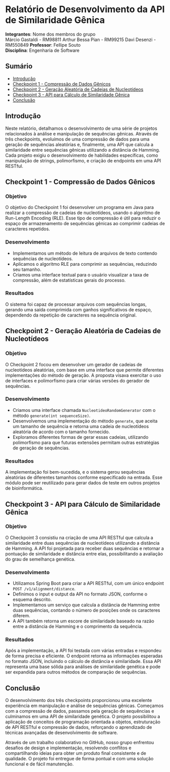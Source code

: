# Relatório de Desenvolvimento da API de Similaridade Gênica 
**Integrantes**: Nome dos membros do grupo  
Márcio Gastaldi - RM98811
Arthur Bessa Pian - RM99215
Davi Desenzi - RM550849
**Professor**: Fellipe Souto  
**Disciplina**: Engenharia de Software 

## Sumário
- [Introdução](#introducao)
- [Checkpoint 1 - Compressão de Dados Gênicos](#checkpoint-1-compressao-de-dados-genicos)
- [Checkpoint 2 - Geração Aleatória de Cadeias de Nucleotídeos](#checkpoint-2-geracao-aleatoria-de-cadeias-de-nucleotideos)
- [Checkpoint 3 - API para Cálculo de Similaridade Gênica](#checkpoint-3-api-para-calculo-de-similaridade-genica)
- [Conclusão](#conclusao)

## Introdução
Neste relatório, detalhamos o desenvolvimento de uma série de projetos relacionados à análise e manipulação de sequências gênicas. Através de três checkpoints, evoluímos de uma compressão de dados para uma geração de sequências aleatórias e, finalmente, uma API que calcula a similaridade entre sequências gênicas utilizando a distância de Hamming. Cada projeto exigiu o desenvolvimento de habilidades específicas, como manipulação de strings, polimorfismo, e criação de endpoints em uma API RESTful.

## Checkpoint 1 - Compressão de Dados Gênicos
### Objetivo
O objetivo do Checkpoint 1 foi desenvolver um programa em Java para realizar a compressão de cadeias de nucleotídeos, usando o algoritmo de Run-Length Encoding (RLE). Esse tipo de compressão é útil para reduzir o espaço de armazenamento de sequências gênicas ao comprimir cadeias de caracteres repetidos.

### Desenvolvimento
- Implementamos um método de leitura de arquivos de texto contendo sequências de nucleotídeos.
- Aplicamos o algoritmo RLE para comprimir as sequências, reduzindo seu tamanho.
- Criamos uma interface textual para o usuário visualizar a taxa de compressão, além de estatísticas gerais do processo.

### Resultados
O sistema foi capaz de processar arquivos com sequências longas, gerando uma saída comprimida com ganhos significativos de espaço, dependendo da repetição de caracteres na sequência original.

## Checkpoint 2 - Geração Aleatória de Cadeias de Nucleotídeos
### Objetivo
O Checkpoint 2 focou em desenvolver um gerador de cadeias de nucleotídeos aleatórias, com base em uma interface que permite diferentes implementações do método de geração. A proposta visava exercitar o uso de interfaces e polimorfismo para criar várias versões do gerador de sequências.

### Desenvolvimento
- Criamos uma interface chamada `NucleotideoRandomGenerator` com o método `generate(int sequenceSize)`.
- Desenvolvemos uma implementação do método `generate`, que aceita um tamanho de sequência e retorna uma cadeia de nucleotídeos aleatória de acordo com o tamanho fornecido.
- Exploramos diferentes formas de gerar essas cadeias, utilizando polimorfismo para que futuras extensões permitam outras estratégias de geração de sequências.

### Resultados
A implementação foi bem-sucedida, e o sistema gerou sequências aleatórias de diferentes tamanhos conforme especificado na entrada. Esse módulo pode ser reutilizado para gerar dados de teste em outros projetos de bioinformática.

## Checkpoint 3 - API para Cálculo de Similaridade Gênica
### Objetivo
O Checkpoint 3 consistiu na criação de uma API RESTful que calcula a similaridade entre duas sequências de nucleotídeos utilizando a distância de Hamming. A API foi projetada para receber duas sequências e retornar a pontuação de similaridade e distância entre elas, possibilitando a avaliação do grau de semelhança genética.

### Desenvolvimento
- Utilizamos Spring Boot para criar a API RESTful, com um único endpoint `POST /v1/alignment/distance`.
- Definimos o input e output da API no formato JSON, conforme o esquema descrito.
- Implementamos um serviço que calcula a distância de Hamming entre duas sequências, contando o número de posições onde os caracteres diferem.
- A API também retorna um escore de similaridade baseado na razão entre a distância de Hamming e o comprimento da sequência.

### Resultados
Após a implementação, a API foi testada com várias entradas e respondeu de forma precisa e eficiente. O endpoint retorna as informações esperadas no formato JSON, incluindo o cálculo de distância e similaridade. Essa API representa uma base sólida para análises de similaridade genética e pode ser expandida para outros métodos de comparação de sequências.

## Conclusão
O desenvolvimento dos três checkpoints proporcionou uma excelente experiência em manipulação e análise de sequências gênicas. Começamos com a compressão de dados, passamos pela geração de sequências e culminamos em uma API de similaridade genética. O projeto possibilitou a aplicação de conceitos de programação orientada a objetos, estruturação de API RESTful e compressão de dados, reforçando o aprendizado de técnicas avançadas de desenvolvimento de software.

Através de um trabalho colaborativo no GitHub, nosso grupo enfrentou desafios de design e implementação, resolvendo conflitos e compartilhando ideias para obter um produto final consistente e de qualidade. O projeto foi entregue de forma pontual e com uma solução funcional e de fácil manutenção.


